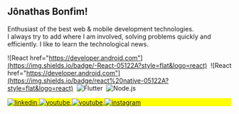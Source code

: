 ## Jônathas Bonfim!
Enthusiast of the best web & mobile development technologies.<br>
I always try to add where I am involved, solving problems quickly and efficiently. I like to learn the technological news.<br>

![React href="https://developer.android.com"](https://img.shields.io/badge/-React-05122A?style=flat&logo=react)&nbsp;
![React href="https://developer.android.com"](https://img.shields.io/badge/react%20native-05122A?style=flat&logo=react)&nbsp;
![Flutter](https://img.shields.io/badge/-Flutter-05122A?style=flat&logo=Flutter&logoColor=007ACC)&nbsp;
![Node.js](https://img.shields.io/badge/-Node.js-05122A?style=flat&logo=node.js)&nbsp;
 
<p align="left" style="background:yellow">
 <a href="https://linkedin.com/in/jonathas-bonfim" target="_blank">
   <img align="center" src="https://img.shields.io/badge/jonathas_bonfim-05122A?style=flat&logo=linkedin&logoColor=0a66c2" alt="linkedin"/>
 </a>
 <a href = "mailto:jonathas.santos.bonfim@gmail.com" target="_blank">
  <img align="center" src="https://img.shields.io/badge/-jonathasbonfim-05122A?style=flat&logo=gmail&logoColor=f00000" alt="youtube"/>
 </a>
 <a href="https://www.youtube.com/@jonathas.bonfim?sub_confirmation=1" target="_blank">
  <img align="center" src="https://img.shields.io/badge/-jonathasbonfim-05122A?style=flat&logo=youtube&logoColor=f00000" alt="youtube"/>
 </a>
 <a href="https://www.instagram.com/jonathas.bonfim/" target="_blank">
  <img align="center" src="https://img.shields.io/badge/-jonathas.bonfim-05122A?style=flat&logo=instagram" alt="instagram"/>
 </a>
</p>
